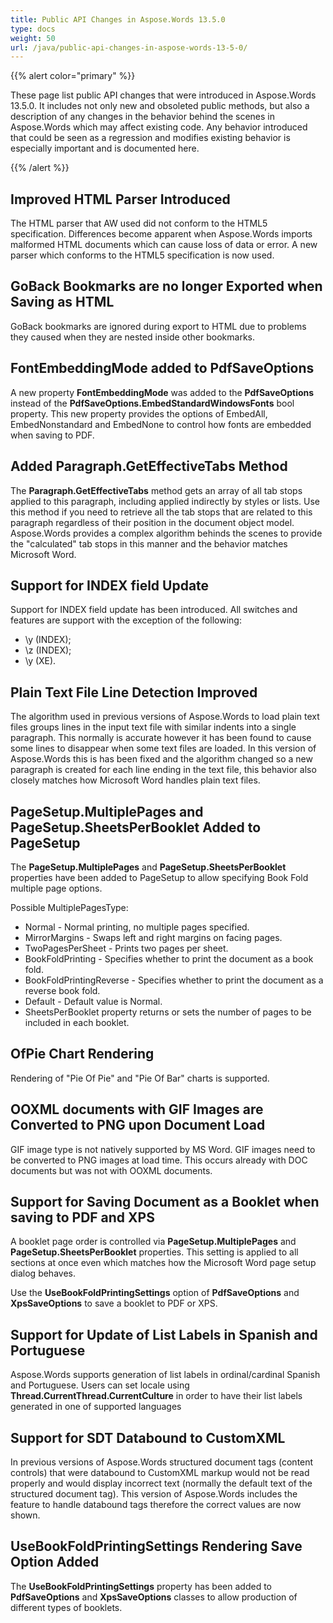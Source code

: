 ```yaml
---
title: Public API Changes in Aspose.Words 13.5.0
type: docs
weight: 50
url: /java/public-api-changes-in-aspose-words-13-5-0/
---
```


{{% alert color="primary" %}} 

These page list public API changes that were introduced in Aspose.Words 13.5.0. It includes not only new and obsoleted public methods, but also a description of any changes in the behavior behind the scenes in Aspose.Words which may affect existing code. Any behavior introduced that could be seen as a regression and modifies existing behavior is especially important and is documented here.

{{% /alert %}} 

## **Improved HTML Parser Introduced**

The HTML parser that AW used did not conform to the HTML5 specification. Differences become apparent when Aspose.Words imports malformed HTML documents which can cause loss of data or error. A new parser which conforms to the HTML5 specification is now used.

## **GoBack Bookmarks are no longer Exported when Saving as HTML**

GoBack bookmarks are ignored during export to HTML due to problems they caused when they are nested inside other bookmarks.

## **FontEmbeddingMode added to PdfSaveOptions**

A new property **FontEmbeddingMode** was added to the **PdfSaveOptions** instead of the **PdfSaveOptions.EmbedStandardWindowsFonts** bool property. This new property provides the options of EmbedAll, EmbedNonstandard and EmbedNone to control how fonts are embedded when saving to PDF.

## **Added Paragraph.GetEffectiveTabs Method**

The **Paragraph.GetEffectiveTabs** method gets an array of all tab stops applied to this paragraph, including applied indirectly by styles or lists. Use this method if you need to retrieve all the tab stops that are related to this paragraph regardless of their position in the document object model. Aspose.Words provides a complex algorithm behinds the scenes to provide the "calculated" tab stops in this manner and the behavior matches Microsoft Word.

## **Support for INDEX field Update**

Support for INDEX field update has been introduced. All switches and features are support with the exception of the following:

- \y (INDEX);
- \z (INDEX);
- \y (XE).

## **Plain Text File Line Detection Improved**

The algorithm used in previous versions of Aspose.Words to load plain text files groups lines in the input text file with similar indents into a single paragraph. This normally is accurate however it has been found to cause some lines to disappear when some text files are loaded. In this version of Aspose.Words this is has been fixed and the algorithm changed so a new paragraph is created for each line ending in the text file, this behavior also closely matches how Microsoft Word handles plain text files.

## **PageSetup.MultiplePages and PageSetup.SheetsPerBooklet Added to PageSetup**

The **PageSetup.MultiplePages** and **PageSetup.SheetsPerBooklet** properties have been added to PageSetup to allow specifying Book Fold multiple page options.

Possible MultiplePagesType:

- Normal - Normal printing, no multiple pages specified.
- MirrorMargins - Swaps left and right margins on facing pages.
- TwoPagesPerSheet - Prints two pages per sheet.
- BookFoldPrinting - Specifies whether to print the document as a book fold.
- BookFoldPrintingReverse - Specifies whether to print the document as a reverse book fold.
- Default - Default value is Normal.
- SheetsPerBooklet property returns or sets the number of pages to be included in each booklet.

## **OfPie Chart Rendering**

Rendering of "Pie Of Pie" and "Pie Of Bar" charts is supported.

## **OOXML documents with GIF Images are Converted to PNG upon Document Load**

GIF image type is not natively supported by MS Word. GIF images need to be converted to PNG images at load time. This occurs already with DOC documents but was not with OOXML documents.

## **Support for Saving Document as a Booklet when saving to PDF and XPS**

A booklet page order is controlled via **PageSetup.MultiplePages** and **PageSetup.SheetsPerBooklet** properties. This setting is applied to all sections at once even which matches how the Microsoft Word page setup dialog behaves.

Use the **UseBookFoldPrintingSettings** option of **PdfSaveOptions** and **XpsSaveOptions** to save a booklet to PDF or XPS.

## **Support for Update of List Labels in Spanish and Portuguese**

Aspose.Words supports generation of list labels in ordinal/cardinal Spanish and Portuguese. Users can set locale using **Thread.CurrentThread.CurrentCulture** in order to have their list labels generated in one of supported languages

## **Support for SDT Databound to CustomXML**

In previous versions of Aspose.Words structured document tags (content controls) that were databound to CustomXML markup would not be read properly and would display incorrect text (normally the default text of the structured document tag). This version of Aspose.Words includes the feature to handle databound tags therefore the correct values are now shown.

## **UseBookFoldPrintingSettings Rendering Save Option Added**

The **UseBookFoldPrintingSettings** property has been added to **PdfSaveOptions** and **XpsSaveOptions** classes to allow production of different types of booklets. 
